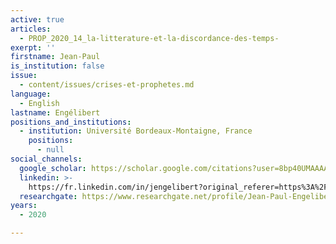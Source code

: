 ```yaml
---
active: true
articles:
  - PROP_2020_14_la-litterature-et-la-discordance-des-temps-
exerpt: ''
firstname: Jean-Paul
is_institution: false
issue:
  - content/issues/crises-et-prophetes.md
language:
  - English
lastname: Engélibert
positions_and_institutions:
  - institution: Université Bordeaux-Montaigne, France
    positions:
      - null
social_channels:
  google_scholar: https://scholar.google.com/citations?user=8bp40UMAAAAJ&hl=fr
  linkedin: >-
    https://fr.linkedin.com/in/jengelibert?original_referer=https%3A%2F%2Fwww.google.com%2F
  researchgate: https://www.researchgate.net/profile/Jean-Paul-Engelibert
years:
  - 2020

---
```

